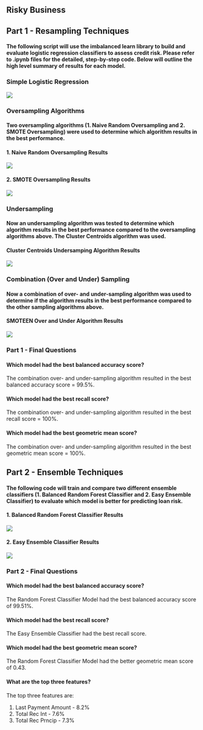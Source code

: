 ## Risky Business 

## Part 1 - Resampling Techniques 

#### The following script will use the imbalanced learn library to build and evaluate logistic regression classifiers to assess credit risk. Please refer to .ipynb files for the detailed, step-by-step code. Below will outline the high level summary of results for each model. 

### Simple Logistic Regression

![](Images/simplelog.jpeg)

### Oversampling Algorithms 
#### Two oversampling algorithms (1. Naive Random Oversampling and 2. SMOTE Oversampling) were used to determine which algorithm results in the best performance. 

#### 1. Naive Random Oversampling Results 

![](Images/naive.jpeg)

#### 2. SMOTE Oversampling Results 

![](Images/smote.jpeg)

### Undersampling
#### Now an undersampling algorithm was tested to determine which algorithm results in the best performance compared to the oversampling algorithms above. The Cluster Centroids algorithm was used. 

#### Cluster Centroids Undersamping Algorithm Results

![](Images/centroid.jpeg)

### Combination (Over and Under) Sampling
#### Now a combination of over- and under-sampling algorithm was used to determine if the algorithm results in the best performance compared to the other sampling algorithms above. 

#### SMOTEEN Over and Under Algorithm Results

![](Images/smoteen.jpeg)

### Part 1 - Final Questions

#### Which model had the best balanced accuracy score?

The combination over- and under-sampling algorithm resulted in the best balanced accuracy score = 99.5%.

#### Which model had the best recall score? 

The combination over- and under-sampling algorithm resulted in the best recall score = 100%.

#### Which model had the best geometric mean score? 

The combination over- and under-sampling algorithm resulted in the best geometric mean score = 100%.


## Part 2 - Ensemble Techniques

#### The following code will train and compare two different ensemble classifiers (1. Balanced Random Forest Classifier and 2. Easy Ensemble Classifier) to evaluate which model is better for predicting loan risk. 

#### 1. Balanced Random Forest Classifier Results 

![](Images/randomforest.jpeg)


#### 2. Easy Ensemble Classifier Results 

![](Images/easyensemble.jpeg)

### Part 2 - Final Questions

#### Which model had the best balanced accuracy score? 

The Random Forest Classifier Model had the best balanced accuracy score of 99.51%. 

#### Which model had the best recall score? 

The Easy Ensemble Classifier had the best recall score.

#### Which model had the best geometric mean score? 

The Random Forest Classifier Model had the better geometric mean score of 0.43.

#### What are the top three features? 

The top three features are:
1. Last Payment Amount - 8.2%
2. Total Rec Int - 7.6%
3. Total Rec Prncip - 7.3%

